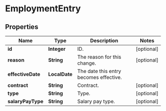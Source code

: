 

# EmploymentEntry


## Properties

| Name | Type | Description | Notes |
|------------ | ------------- | ------------- | -------------|
|**id** | **Integer** | ID. |  [optional] |
|**reason** | **String** | The reason for this change. |  [optional] |
|**effectiveDate** | **LocalDate** | The date this entry becomes effective. |  |
|**contract** | **String** | Contract. |  [optional] |
|**type** | **String** | Type. |  [optional] |
|**salaryPayType** | **String** | Salary pay type. |  [optional] |



